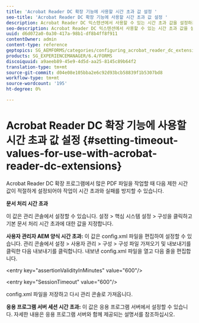 ```yaml
---
title: 'Acrobat Reader DC 확장 기능에 사용할 시간 초과 값 설정 '
seo-title: 'Acrobat Reader DC 확장 기능에 사용할 시간 초과 값 설정 '
description: Acrobat Reader DC 익스텐션에서 사용할 수 있는 시간 초과 값을 설정하는 방법을 알아봅니다.
seo-description: Acrobat Reader DC 익스텐션에서 사용할 수 있는 시간 초과 값을 설정하는 방법을 알아봅니다.
uuid: d6d072a0-0a30-417a-98b1-df8b4ff8f911
contentOwner: admin
content-type: reference
geptopics: SG_AEMFORMS/categories/configuring_acrobat_reader_dc_extensions
products: SG_EXPERIENCEMANAGER/6.4/FORMS
discoiquuid: a9aeeb89-45e9-4d5d-aa25-8145c89b64f2
translation-type: tm+mt
source-git-commit: d04e08e105bba2e6c92d93bcb58839f1b5307bd8
workflow-type: tm+mt
source-wordcount: '195'
ht-degree: 0%

---
```



# Acrobat Reader DC 확장 기능에 사용할 시간 초과 값 설정  {#setting-timeout-values-for-use-with-acrobat-reader-dc-extensions}

Acrobat Reader DC 확장 프로그램에서 많은 PDF 파일을 작업할 때 다음 제한 시간 값이 적절하게 설정되어야 작업이 시간 초과와 실패를 방지할 수 있습니다.

**문서 처리 시간 초과**

이 값은 관리 콘솔에서 설정할 수 있습니다. 설정 > 핵심 시스템 설정 > 구성을 클릭하고 기본 문서 처리 시간 초과에 대한 값을 지정합니다.

**사용자 관리자 AEM 양식 시간 초과:** 이 값은 config.xml 파일을 편집하여 설정할 수 있습니다. 관리 콘솔에서 설정 > 사용자 관리 > 구성 > 구성 파일 가져오기 및 내보내기를 클릭한 다음 내보내기를 클릭합니다. 내보낸 config.xml 파일을 열고 다음 줄을 편집합니다.

&lt;entry key=&quot;assertionValidityInMinutes&quot; value=&quot;600&quot;/>

&lt;entry key=&quot;SessionTimeout&quot; value=&quot;600&quot;/>

config.xml 파일을 저장하고 다시 관리 콘솔로 가져옵니다.

**응용 프로그램 서버 세션 시간 초과:** 이 값은 응용 프로그램 서버에서 설정할 수 있습니다. 자세한 내용은 응용 프로그램 서버와 함께 제공되는 설명서를 참조하십시오.

